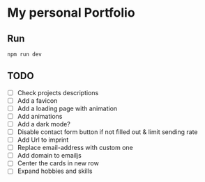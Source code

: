 # My personal Portfolio
## Run
```bash
npm run dev
```

## TODO
- [ ] Check projects descriptions
- [ ] Add a favicon
- [ ] Add a loading page with animation
- [ ] Add animations
- [ ] Add a dark mode?
- [ ] Disable contact form button if not filled out & limit sending rate
- [ ] Add Url to imprint
- [ ] Replace email-address with custom one
- [ ] Add domain to emailjs
- [ ] Center the cards in new row
- [ ] Expand hobbies and skills